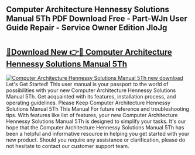## Computer Architecture Hennessy Solutions Manual 5Th PDF Download Free - Part-WJn User Guide Repair - Service Owner Edition JloJg

# <h2><a href="http://bc68807.oget.top/?id=Computer+Architecture+Hennessy+Solutions+Manual+5Th">🔗Download New 👉🔴 Computer Architecture Hennessy Solutions Manual 5Th</a></h2>

[![Computer Architecture Hennessy Solutions Manual 5Th new download](https://i.imgur.com/5g1atiW.png)](http://bc68807.oget.top/?id=Computer+Architecture+Hennessy+Solutions+Manual+5Th)
Let's Get Started! This user manual is your passport to the world of possibilities with your new Computer Architecture Hennessy Solutions Manual 5Th. Get acquainted with its features, installation process, and operating guidelines. Please Keep Computer Architecture Hennessy Solutions Manual 5Th This Manual For future reference and troubleshooting tips. With features like list of features, your new Computer Architecture Hennessy Solutions Manual 5Th is designed to simplify your tasks. It's our hope that the Computer Architecture Hennessy Solutions Manual 5Th has been a helpful and informative resource in helping you get started with your new product. Should you require any assistance or clarification, please do not hesitate to contact our customer support team.
